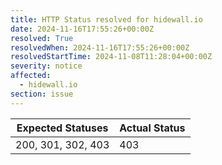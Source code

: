 ```yaml
---
title: HTTP Status resolved for hidewall.io
date: 2024-11-16T17:55:26+00:00Z
resolved: True
resolvedWhen: 2024-11-16T17:55:26+00:00Z
resolvedStartTime: 2024-11-08T11:28:04+00:00Z
severity: notice
affected:
  - hidewall.io
section: issue
---
```


| Expected Statuses | Actual Status  |
|-------------------|----------------|
| 200, 301, 302, 403 | 403 |
